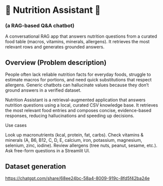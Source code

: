 # 🥗 Nutrition Assistant 🥗
### (a RAG-based Q&A chatbot)
A conversational RAG app that answers nutrition questions from a curated food table (macros, vitamins, minerals, allergens). It retrieves the most relevant rows and generates grounded answers.

## Overview (Problem description)
People often lack reliable nutrition facts for everyday foods, struggle to estimate macros for portions, and need quick substitutions that respect allergens. Generic chatbots can hallucinate values because they don’t ground answers in a verified dataset.

Nutrition Assistant is a retrieval-augmented application that answers nutrition questions using a local, curated CSV knowledge base. It retrieves the most relevant food entries and composes concise, evidence-based responses, reducing hallucinations and speeding up decisions.

Use cases

Look up macronutrients (kcal, protein, fat, carbs).
Check vitamins & minerals (A, B6, B12, C, D, E, calcium, iron, potassium, magnesium, selenium, zinc, iodine).
Review allergens (tree nuts, peanut, sesame, etc.).
Ask free-form questions in a Streamlit UI.

## Dataset generation
https://chatgpt.com/share/68ee24bc-58a4-8009-919c-8fd5f42ba24e

